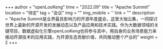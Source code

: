 ﻿+++
author = "openLooKeng"
time = "2022.09" 
title = "Apache Summit" 
location = "待定" 
tag = "会议"
img = "" 
img_mobile = ''
link = ""
description = "Apache Summit是业界最具影响力的开源年度盛会，这里大咖云集，一同探讨世界上最新的开源开发的发展动态以及产品应用和技术实践。作为大数据领域的关键项目，数据虚拟化引擎openLooKeng也将参与其中，用自身的业务场景能力来推动开源技术的应用实践，为开源生态贡献价值，共同推动整个产业的"
weight = 2
+++
